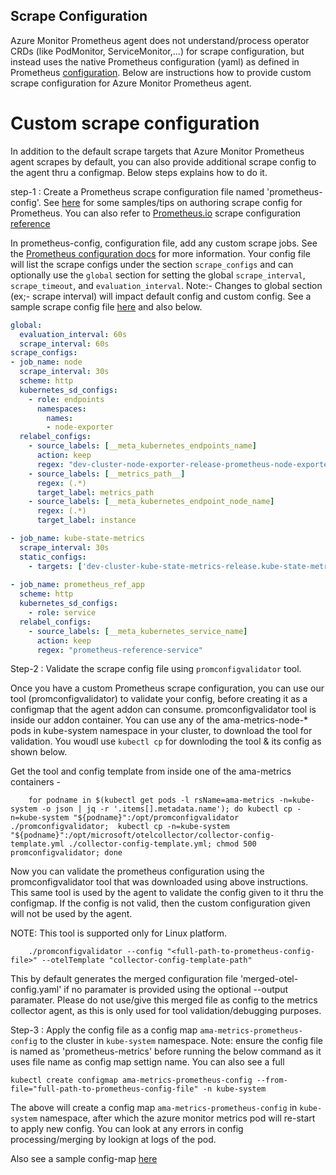 ## Scrape Configuration

Azure Monitor Prometheus agent does not understand/process operator CRDs (like PodMonitor, ServiceMonitor,...) for scrape configuration, but instead uses the native Prometheus configuration (yaml) as defined in Prometheus [configuration](https://prometheus.io/docs/prometheus/latest/configuration/configuration/#scrape_config). Below are instructions how to provide custom scrape configuration for Azure Monitor Prometheus agent.

# Custom scrape configuration

In addition to the default scrape targets that Azure Monitor Prometheus agent scrapes by default, you can also provide additional scrape config to the agent thru a configmap. Below steps explains how to do it.

step-1 : Create a Prometheus scrape configuration file named 'prometheus-config'. See [here](https://github.com/Azure/prometheus-collector/blob/temp/documentation/otelcollector/docs/publicpreviewdocs/grace/custom-config-tips.md) for some samples/tips on authoring scrape config for Prometheus. You can also refer to [Prometheus.io](https://prometheus.io/) scrape configuration [reference](https://prometheus.io/docs/prometheus/latest/configuration/configuration/#scrape_config)

In prometheus-config, configuration file, add any custom scrape jobs. See the [Prometheus configuration docs](https://prometheus.io/docs/prometheus/latest/configuration/configuration/) for more information. Your config file will list the scrape configs under the section `scrape_configs` and can optionally use the `global` section for setting the global `scrape_interval`, `scrape_timeout`, and `evaluation_interval`. Note:- Changes to global section (ex;- scrape interval) will impact default config and custom config. See a sample scrape config file [here](https://github.com/Azure/prometheus-collector/blob/main/otelcollector/docs/scrapeconfig/samples/prometheus-config) and also below.

```yaml
global:
  evaluation_interval: 60s
  scrape_interval: 60s
scrape_configs:
- job_name: node
  scrape_interval: 30s
  scheme: http
  kubernetes_sd_configs:
    - role: endpoints
      namespaces:
        names:
        - node-exporter
  relabel_configs:
    - source_labels: [__meta_kubernetes_endpoints_name]
      action: keep
      regex: "dev-cluster-node-exporter-release-prometheus-node-exporter"
    - source_labels: [__metrics_path__]
      regex: (.*)
      target_label: metrics_path
    - source_labels: [__meta_kubernetes_endpoint_node_name]
      regex: (.*)
      target_label: instance

- job_name: kube-state-metrics
  scrape_interval: 30s
  static_configs:
    - targets: ['dev-cluster-kube-state-metrics-release.kube-state-metrics.svc.cluster.local:8080']
    
- job_name: prometheus_ref_app
  scheme: http
  kubernetes_sd_configs:
    - role: service
  relabel_configs:
    - source_labels: [__meta_kubernetes_service_name]
      action: keep
      regex: "prometheus-reference-service"
```

Step-2 : Validate the scrape config file using `promconfigvalidator` tool.

Once you have a custom  Prometheus scrape configuration, you can use our tool (promconfigvalidator) to validate your config, before creating it as a configmap that the agent addon can consume. promconfigvalidator tool is inside our addon container. You can use any of the ama-metrics-node-* pods in kube-system namespace in your cluster, to download the tool for validation. You woudl use `kubectl cp` for downloding the tool & its config as shown below.

Get the tool and config template from inside one of the ama-metrics containers -

```shell
    for podname in $(kubectl get pods -l rsName=ama-metrics -n=kube-system -o json | jq -r '.items[].metadata.name'); do kubectl cp -n=kube-system "${podname}":/opt/promconfigvalidator ./promconfigvalidator;  kubectl cp -n=kube-system "${podname}":/opt/microsoft/otelcollector/collector-config-template.yml ./collector-config-template.yml; chmod 500 promconfigvalidator; done
```


Now you can validate the prometheus configuration using the promconfigvalidator tool that was downloaded using above instructions. This same tool is used by the agent to validate the config given to it thru the configmap. If the config is not valid, then the custom configuration given will not be used by the agent.

NOTE: This tool is supported only for Linux platform.


```shell
    ./promconfigvalidator --config "<full-path-to-prometheus-config-file>" --otelTemplate "collector-config-template-path"
```
This by default generates the merged configuration file 'merged-otel-config.yaml' if no paramater is provided using the optional --output paramater. Please do not use/give this merged file as config to the metrics collector agent, as this is only used for tool validation/debugging purposes.

Step-3 : Apply the config file as a config map `ama-metrics-prometheus-config` to the cluster in `kube-system` namespace.
Note: ensure the config file is named as 'prometheus-metrics' before running the below command as it uses file name as config map settign name.
You can also see a full 

```shell
kubectl create configmap ama-metrics-prometheus-config --from-file="full-path-to-prometheus-config-file" -n kube-system
```

The above will create a config map `ama-metrics-prometheus-config` in `kube-system` namespace, after which the azure monitor metrics pod will re-start to apply new config. You can look at any errors in config processing/merging by lookign at logs of the pod.

Also see a sample config-map [here](https://github.com/Azure/prometheus-collector/blob/main/otelcollector/docs/scrapeconfig/samples/prometheus-config-configmap.yaml)